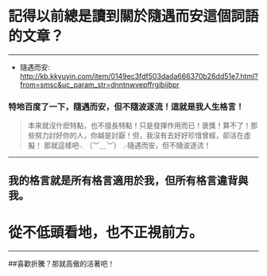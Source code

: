 # 記得以前總是讀到關於隨遇而安這個詞語的文章？
--- 
 * 隨遇而安:
 http://kb.kkyuyin.com/item/0149ec3fdf503dada666370b26dd51e7.html?from=smsc&uc_param_str=dnntnwvepffrgibijbpr
### 特地百度了一下，隨遇而安，但不隨波逐流！這就是我人生格言！
>本來就沒什麽特點，也不擅長特點！只是發揮作用而已！褒獎！算不了！那些努力討好你的人，你越是討厭！但，我沒有去好好珍惜曾經，卻活在虛擬！
>那就這樣吧╮（﹀＿﹀）╭隨遇而安，但不隨波逐流！
--- 
## 我的格言就是所有格言適用於我，但所有格言違背與我。
# 從不低頭看地，也不正視前方。
--- 
##喜歡折騰？那就高傲的活著吧！
